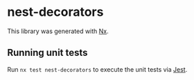 # nest-decorators

This library was generated with [Nx](https://nx.dev).

## Running unit tests

Run `nx test nest-decorators` to execute the unit tests via [Jest](https://jestjs.io).
